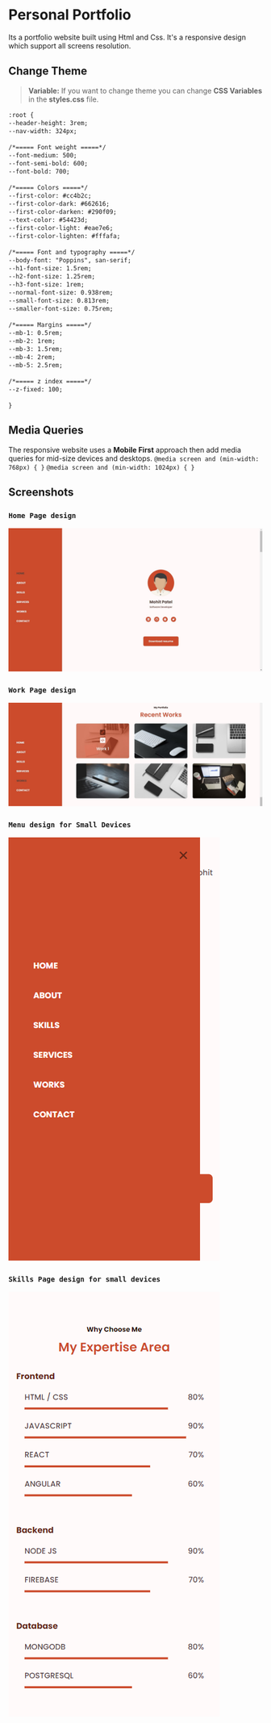 # Personal Portfolio

Its a portfolio website built using Html and Css. It's a responsive design which support all screens resolution.

## Change Theme

> **Variable:** If you want to change theme you can change **CSS Variables** in the **styles.css** file.

```
:root {
--header-height: 3rem;
--nav-width: 324px;

/*===== Font weight =====*/
--font-medium: 500;
--font-semi-bold: 600;
--font-bold: 700;

/*===== Colors =====*/
--first-color: #cc4b2c;
--first-color-dark: #662616;
--first-color-darken: #290f09;
--text-color: #54423d;
--first-color-light: #eae7e6;
--first-color-lighten: #fffafa;

/*===== Font and typography =====*/
--body-font: "Poppins", san-serif;
--h1-font-size: 1.5rem;
--h2-font-size: 1.25rem;
--h3-font-size: 1rem;
--normal-font-size: 0.938rem;
--small-font-size: 0.813rem;
--smaller-font-size: 0.75rem;

/*===== Margins =====*/
--mb-1: 0.5rem;
--mb-2: 1rem;
--mb-3: 1.5rem;
--mb-4: 2rem;
--mb-5: 2.5rem;

/*===== z index =====*/
--z-fixed: 100;

}

```

## Media Queries

The responsive website uses a **Mobile First** approach then add media queries for
mid-size devices and desktops.
`@media screen and (min-width: 768px) { }`
`@media screen and (min-width: 1024px) { }`

## Screenshots

### `Home Page design`
![Home page screenshot](https://github.com/mrmohit786/responsive-portfolio/blob/master/assets/img/screenshots/Home.screenshot.jpg)

### `Work Page design`
![Work page screenshot](https://github.com/mrmohit786/responsive-portfolio/blob/master/assets/img/screenshots/work.screenshot.jpg)

### `Menu design for Small Devices`
![Menu page screenshot](https://github.com/mrmohit786/responsive-portfolio/blob/master/assets/img/screenshots/menu.screenshot.png)

### `Skills Page design for small devices`
![Skills page screenshot](https://github.com/mrmohit786/responsive-portfolio/blob/master/assets/img/screenshots/skills.screenshot.png)


